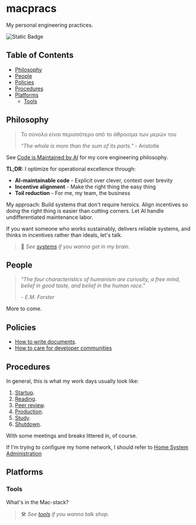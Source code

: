 # macpracs

My personal engineering practices.

![Static Badge](https://img.shields.io/badge/version-v3.1.0-66023c)

## Table of Contents

- [Philosophy](#philosophy)
- [People](#people)
- [Policies](#policies)
- [Procedures](#procedures)
- [Platforms](#platforms)
  - [Tools](#tools)

## Philosophy

> Το σύνολο είναι περισσότερο από το άθροισμα των μερών του
>
> _"The whole is more than the sum of its parts."_ - Aristotle

See [Code is Maintained by AI](philosophies/code-is-maintained-by-ai.md) for my core engineering philosophy.

**TL;DR:** I optimize for operational excellence through:
- **AI-maintainable code** - Explicit over clever, context over brevity
- **Incentive alignment** - Make the right thing the easy thing
- **Toil reduction** - For me, my team, the business

My approach: Build systems that don't require heroics. Align incentives so doing the right thing is easier than cutting corners. Let AI handle undifferentiated maintenance labor.

If you want someone who works sustainably, delivers reliable systems, and thinks in incentives rather than ideals, let's talk.

> 🧠 _See [systems](systems.md) if you wanna get in my brain._

## People

> _"The four characteristics of humanism are curiosity, a free mind, belief in good taste, and belief in the human race."_
>
> _- E.M. Forster_

More to come.

## Policies

- [How to write documents](/policies/doc-style-guide.md).
- [How to care for developer communities](/policies/community-needs-assessment.md)

## Procedures

In general, this is what my work days usually look like:

1. [Startup](/procedures/startup.md).
2. [Reading](/procedures/reading.md).
3. [Peer review](/procedures/peer-review.md).
4. [Production](/procedures/production.md).
5. [Study](/procedures/study.md).
6. [Shutdown](/procedures/shutdown.md).

With some meetings and breaks littered in, of course.

If I'm trying to configure my home network, I should refer to [Home System Administration](procedures/home-sysadmin.md)

## Platforms

### Tools

What's in the Mac-stack?

> 🛠️ _See [tools](tools/README.md) if you wanna talk shop._
